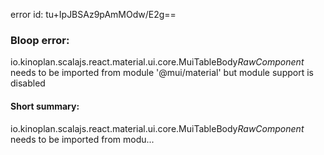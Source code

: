 error id: tu+IpJBSAz9pAmMOdw/E2g==
### Bloop error:

io.kinoplan.scalajs.react.material.ui.core.MuiTableBody$RawComponent$ needs to be imported from module '@mui/material' but module support is disabled
#### Short summary: 

io.kinoplan.scalajs.react.material.ui.core.MuiTableBody$RawComponent$ needs to be imported from modu...